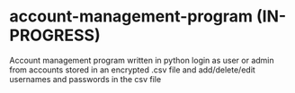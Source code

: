 # account-management-program (IN-PROGRESS)
Account management program written in python login as user or admin from accounts stored in an encrypted .csv file and add/delete/edit usernames and passwords in the csv file 
